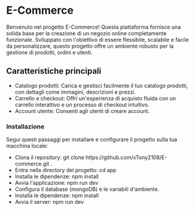 <h1>E-Commerce</h1>
<p>Benvenuto nel progetto E-Commerce! Questa piattaforma fornisce una solida base per la creazione di un negozio online completamente funzionale. Sviluppato con l'obiettivo di essere flessibile, scalabile e facile da personalizzare, questo progetto offre un ambiente robusto per la gestione di prodotti, ordini e utenti.</p>

<h2>Caratteristiche principali</h2>
<ul>
<li>Catalogo prodotti: Carica e gestisci facilmente il tuo catalogo prodotti, con dettagli come immagini, descrizioni e prezzi.</li>
<li>Carrello e checkout: Offri un'esperienza di acquisto fluida con un carrello interattivo e un processo di checkout intuitivo.</li>
<li>Account utente: Consenti agli utenti di creare account.</li>
</ul>

<h3>Installazione</h3>
<p>Segui questi passaggi per installare e configurare il progetto sulla tua macchina locale:</p>

<ul>
<li>Clona il repository: git clone https://github.com/xTony2108/E-commerce.git .</li>
<li>Entra nella directory del progetto: cd app</li>
<li>Installa le dipendenze: npm install</li>
<li>Avvia l'applicazione: npm run dev</li>
<li>Configura il database (mongoDB) e le variabili d'ambiente.</li>
<li>Installa le dipendenze: npm install</li>
<li>Avvia il server: npm run dev</li>
